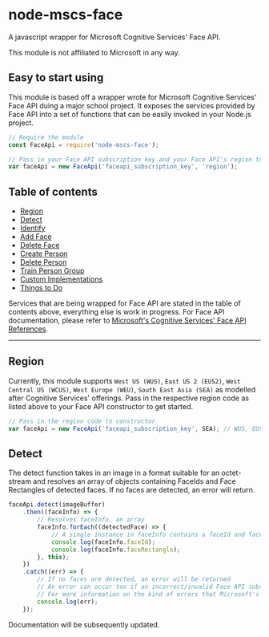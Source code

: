 # node-mscs-face
A javascript wrapper for Microsoft Cognitive Services' Face API.

This module is not affiliated to Microsoft in any way.

## Easy to start using
This module is based off a wrapper wrote for Microsoft Cognitive Services' Face API duing a major school project.
It exposes the services provided by Face API into a set of functions that can be easily invoked in your Node.js project.

```js
// Require the module
const FaceApi = require('node-mscs-face');

// Pass in your Face API subscription key and your Face API's region to get started
var faceApi = new FaceApi('faceapi_subscription_key', 'region');
```

## Table of contents
- [Region](#region)
- [Detect](#detect)
- [Identify](#identify)
- [Add Face](#add-face)
- [Delete Face](#delete-face)
- [Create Person](#create-person)
- [Delete Person](#delete-person)
- [Train Person Group](#train-person-group)
- [Custom Implementations](#custom-implementations)
- [Things to Do](#things-to-do)

Services that are being wrapped for Face API are stated in the table of contents above, everything else is work in progress.
For Face API documentation, please refer to [Microsoft's Cognitive Services' Face API References](https://westus.dev.cognitive.microsoft.com/docs/services/563879b61984550e40cbbe8d/operations/563879b61984550f30395236).

---

## Region
Currently, this module supports `West US (WUS)`, `East US 2 (EUS2)`, `West Central US (WCUS)`, `West Europe (WEU)`, `South East Asia (SEA)` as modelled after Cognitive Services' offerings. Pass in the respective region code as listed above to your Face API constructor to get started.

```js
// Pass in the region code to constructor
var faceApi = new FaceApi('faceapi_subscription_key', SEA); // WUS, EUS2, WCUS, WEU & SEA are available
```

## Detect
The detect function takes in an image in a format suitable for an octet-stream and resolves an array of objects containing FaceIds and Face Rectangles of detected faces. If no faces are detected, an error will return.

```js
faceApi.detect(imageBuffer)
    .then((faceInfo) => {
        // Resolves faceInfo, an array
        faceInfo.forEach((detectedFace) => {
            // A single instance in faceInfo contains a faceId and faceRectangle
            console.log(faceInfo.faceId);
            console.log(faceInfo.faceRectangle);
        }, this);
    })
    .catch((err) => {
        // If no faces are detected, an error will be returned
        // An error can occur too if an incorrect/invalid Face API subscription key or any other incorrect parameters is provided. 
        // For more information on the kind of errors that Microsoft's Face API returns, please refer to https://westus.dev.cognitive.microsoft.com/docs/services/563879b61984550e40cbbe8d/operations/563879b61984550f30395236
        console.log(err);
    });
```

Documentation will be subsequently updated.



